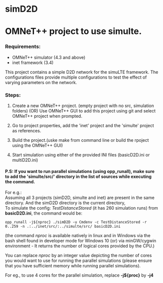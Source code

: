 # simD2D
<H1>OMNeT++ project to use simulte.</H1>

<H3>Requirements:</H3>

* OMNeT++ simulator (4.3 and above)
* inet framework (3.4)

This project contains a simple D2D network for the simuLTE framework. The configurations files provide multiple configurations to test the effect of varying parameters on the network.

<H3>Steps:</H3>

1. Create a new OMNeT++ project. (empty project with no src, simulation folders) (OR) Use OMNeT++ GUI to add this project using git and select OMNeT++ project when prompted.

2. Go to project properties, add the 'inet' project and the 'simulte' project as references.

3. Build the project.(uske make from command line or build the rpoject using the OMNeT++ GUI)

4. Start simulation using either of the provided INI files (basicD2D.ini or multiD2D.ini)

<H4>P.S: If you want to run parallel simulations (using opp_runall), make sure to add the 'simulte/src/' directory in the list of sources while executing the command.</H4>

For e.g.:  
Assuming all 3 projects (simD2D, simulte and inet) are present in the same directory. And the simD2D directory is the current directory,  
To simulate the config: _TestDistanceStored_ (it has 260 simulation runs) from __basicD2D.ini__, the command would be:

`opp_runall -j${nproc} ./simD2D -u Cmdenv -c TestDistanceStored -r 0..259 -n .:../inet/src/:../simulte/src/ basicD2D.ini`

(the command _nproc_ is available natively in linux and in Windows via the bash shell found in developer mode for Windows 10 (or) via minGW/cygwin environment  - It returns the number of logical cores provided by the CPU.)  

You can replace _nproc_ by an integer value depicting the number of cores you would want to use for running the parallel simulations (please ensure that you have sufficient memory while running parallel simulations).

For eg., to use 4 cores for the parallel simulation, replace __-j${proc}__ by __-j4__

